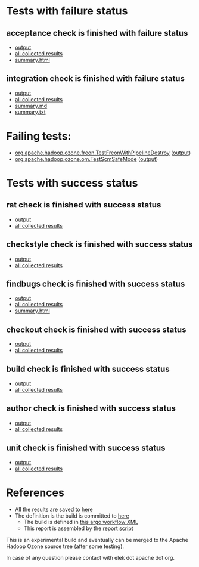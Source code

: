 # Tests with failure status

## acceptance check is finished with failure status

   * [output](https://raw.githubusercontent.com/elek/ozone-ci-03/master/pr/pr-hdds-2034-kzwt9/acceptance/output.log)
   * [all collected results](https://github.com/elek/ozone-ci-03/tree/master/pr/pr-hdds-2034-kzwt9/acceptance)
   * [summary.html](https://elek.github.io/ozone-ci-03/pr/pr-hdds-2034-kzwt9/acceptance/summary.html)


## integration check is finished with failure status

   * [output](https://raw.githubusercontent.com/elek/ozone-ci-03/master/pr/pr-hdds-2034-kzwt9/integration/output.log)
   * [all collected results](https://github.com/elek/ozone-ci-03/tree/master/pr/pr-hdds-2034-kzwt9/integration)
   * [summary.md](https://github.com/elek/ozone-ci-03/tree/master/pr/pr-hdds-2034-kzwt9/integration/summary.md)
   * [summary.txt](https://github.com/elek/ozone-ci-03/tree/master/pr/pr-hdds-2034-kzwt9/integration/summary.txt)

# Failing tests: 

 * [org.apache.hadoop.ozone.freon.TestFreonWithPipelineDestroy](hadoop-ozone/tools/org.apache.hadoop.ozone.freon.TestFreonWithPipelineDestroy.txt) ([output](hadoop-ozone/tools/org.apache.hadoop.ozone.freon.TestFreonWithPipelineDestroy-output.txt))
 * [org.apache.hadoop.ozone.om.TestScmSafeMode](hadoop-ozone/integration-test/org.apache.hadoop.ozone.om.TestScmSafeMode.txt) ([output](hadoop-ozone/integration-test/org.apache.hadoop.ozone.om.TestScmSafeMode-output.txt))


# Tests with success status

## rat check is finished with success status

   * [output](https://raw.githubusercontent.com/elek/ozone-ci-03/master/pr/pr-hdds-2034-kzwt9/rat/output.log)
   * [all collected results](https://github.com/elek/ozone-ci-03/tree/master/pr/pr-hdds-2034-kzwt9/rat)


## checkstyle check is finished with success status

   * [output](https://raw.githubusercontent.com/elek/ozone-ci-03/master/pr/pr-hdds-2034-kzwt9/checkstyle/output.log)
   * [all collected results](https://github.com/elek/ozone-ci-03/tree/master/pr/pr-hdds-2034-kzwt9/checkstyle)


## findbugs check is finished with success status

   * [output](https://raw.githubusercontent.com/elek/ozone-ci-03/master/pr/pr-hdds-2034-kzwt9/findbugs/output.log)
   * [all collected results](https://github.com/elek/ozone-ci-03/tree/master/pr/pr-hdds-2034-kzwt9/findbugs)
   * [summary.html](https://elek.github.io/ozone-ci-03/pr/pr-hdds-2034-kzwt9/findbugs/summary.html)


## checkout check is finished with success status

   * [output](https://raw.githubusercontent.com/elek/ozone-ci-03/master/pr/pr-hdds-2034-kzwt9/checkout/output.log)
   * [all collected results](https://github.com/elek/ozone-ci-03/tree/master/pr/pr-hdds-2034-kzwt9/checkout)


## build check is finished with success status

   * [output](https://raw.githubusercontent.com/elek/ozone-ci-03/master/pr/pr-hdds-2034-kzwt9/build/output.log)
   * [all collected results](https://github.com/elek/ozone-ci-03/tree/master/pr/pr-hdds-2034-kzwt9/build)


## author check is finished with success status

   * [output](https://raw.githubusercontent.com/elek/ozone-ci-03/master/pr/pr-hdds-2034-kzwt9/author/output.log)
   * [all collected results](https://github.com/elek/ozone-ci-03/tree/master/pr/pr-hdds-2034-kzwt9/author)


## unit check is finished with success status

   * [output](https://raw.githubusercontent.com/elek/ozone-ci-03/master/pr/pr-hdds-2034-kzwt9/unit/output.log)
   * [all collected results](https://github.com/elek/ozone-ci-03/tree/master/pr/pr-hdds-2034-kzwt9/unit)




# References

 * All the results are saved to [here](https://github.com/elek/ozone-ci-03/tree/master/pr/pr-hdds-2034-kzwt9/)
 * The definition is the build is committed to [here](https://github.com/elek/argo-ozone)
    * The build is defined in [this argo workflow XML](https://github.com/elek/argo-ozone/blob/master/ozone-build.yaml)
    * This report is assembled by the [report script](https://github.com/elek/argo-ozone/blob/master/scripts/report.sh)

This is an experimental build and eventually can be merged to the Apache Hadoop Ozone source tree (after some testing).

In case of any question please contact with elek dot apache dot org.
